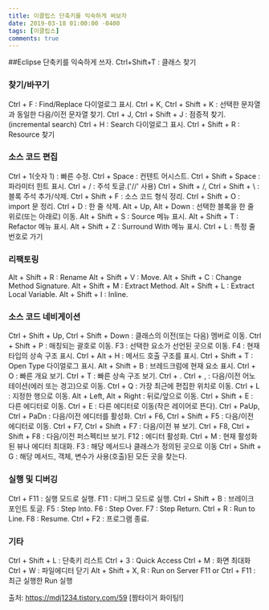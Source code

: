 ```yaml
---
title: 이클립스 단축키를 익숙하게 써보자
date: 2019-03-18 01:00:00 -0400
tags: [이클립스]
comments: true
---
```


##Eclipse 단축키를 익숙하게 쓰자.
Ctrl+Shift+T : 클래스 찾기


### 찾기/바꾸기
Ctrl + F  :  Find/Replace 다이얼로그 표시.
Ctrl + K, Ctrl + Shift + K  :  선택한 문자열과 동일한 다음/이전 문자열 찾기.
Ctrl + J, Ctrl + Shift + J  :   점증적 찾기.(incremental search)
Ctrl + H  :  Search 다이얼로그 표시.
Ctrl + Shift  + R  :  Resource 찾기
 
###  소스 코드 편집
Ctrl + 1(숫자 1)  :  빠른 수정.
Ctrl + Space  :  컨텐트 어시스트.
Ctrl + Shift + Space  :  파라미터 힌트 표시.
Ctrl + /  :  주석 토글.('//' 사용)
Ctrl + Shift + /, Ctrl + Shift + \  : 블록 주석 추가/삭제.
Ctrl + Shift + F  :   소스 코드 형식 정리.
Ctrl + Shift + O  :  import 문 정리.
Ctrl + D  :  한 줄 삭제.
Alt + Up, Alt + Down  :  선택한 블록을 한 줄 위로(또는 아래로) 이동.
Alt + Shift + S  :  Source 메뉴 표시.
Alt + Shift + T  :  Refactor 메뉴 표시.
Alt + Shift + Z  :  Surround With 메뉴 표시.
Ctrl + L : 특정 줄번호로 가기 

### 리팩토링
Alt + Shift + R  :  Rename
Alt + Shift + V  :  Move.
Alt + Shift + C  :  Change Method Signature.
Alt + Shift + M  :  Extract Method.
Alt + Shift + L  :  Extract Local Variable.
Alt + Shift + I  :  Inline.

### 소스 코드 네비게이션

Ctrl + Shift + Up, Ctrl + Shift + Down  :  클래스의 이전(또는 다음) 멤버로 이동.
Ctrl + Shift + P  :  매칭되는 괄호로 이동.
F3  :  선택한 요소가 선언된 곳으로 이동.
F4  :  현재 타입의 상속 구조 표시.
Ctrl + Alt + H  :  메서드 호출 구조를 표시.
Ctrl + Shift + T  :  Open Type 다이얼로그 표시.
Alt + Shift + B  :  브레드크럼에 현재 요소 표시.
Ctrl + O  :  빠른 개요 보기.
Ctrl + T  :  빠른 상속 구조 보기.
Ctrl + .   Ctrl + ,  :  다음/이전 어노테이션(에러 또는 경고)으로 이동.
Ctrl + Q  :  가장 최근에 편집한 위치로 이동.
Ctrl + L  :  지정한 행으로 이동.
Alt + Left, Alt + Right  :  뒤로/앞으로 이동.
Ctrl + Shift + E  :  다른 에디터로 이동.
Ctrl + E  :  다른 에디터로 이동(작은 레이어로 뜬다).
Ctrl + PaUp, Ctrl + PaDn  :  다음/이전 에디터를 활성화.
Ctrl + F6, Ctrl + Shift + F5  :  다음/이전 에디터로 이동.
Ctrl + F7, Ctrl + Shift + F7  :  다음/이전 뷰 보기.
Ctrl + F8, Ctrl + Shift + F8  :  다음/이전 퍼스펙티브 보기.
F12  :  에디터 활성화.
Ctrl + M  :  현재 활성화된 뷰나 에디터 최대화.
F3  :  해당 메서드나 클래스가 정의된 곳으로 이동
Ctrl + Shift + G  : 해당 메서드, 객체, 변수가 사용(호출)된 모든 곳을 찾는다.
 
### 실행 및 디버깅
Ctrl + F11  :  실행 모드로 실행.
F11  :  디버그 모드로 실행.
Ctrl + Shift + B  :  브레이크 포인트 토글.
F5  :  Step Into.
F6  :  Step Over.
F7  :  Step Return.
Ctrl + R  :  Run to Line.
F8  :  Resume.
Ctrl + F2  :  프로그램 종료.

### 기타
Ctrl + Shift + L : 단축키 리스트
Ctrl + 3 : Quick Access
Ctrl + M : 화면 최대화
Ctrl + W : 파일에디터 닫기
Alt + Shift + X, R : Run on Server
F11 or Ctrl + F11 : 최근 실행한 Run 실행

출처: https://mdj1234.tistory.com/59 [짬타이거 화이팅!]